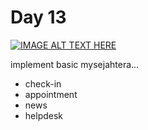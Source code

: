 # Day 13

[![IMAGE ALT TEXT HERE](https://img.youtube.com/vi/YOUTUBE_VIDEO_ID_HERE/0.jpg)](https://www.youtube.com/watch?v=YOUTUBE_VIDEO_ID_HERE)

implement basic mysejahtera...
- check-in
- appointment
- news
- helpdesk


